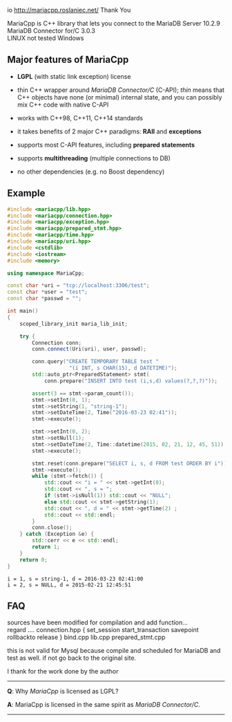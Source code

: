 io<!-- -*- mode: markdown -*-  -->
http://mariacpp.roslaniec.net/     Thank You

MariaCpp is C++ library that lets you connect to the MariaDB Server  10.2.9
MariaDB Connector for/C  3.0.3  
LINUX not tested Windows

Major features of MariaCpp
--------------------------

*   __LGPL__ (with static link exception) license

*   thin C++ wrapper around _MariaDB Connector/C_ (C-API);
    _thin_ means that C++ objects have none (or minimal) internal state,
    and you can possibly mix C++ code with native C-API

*   works with C++98, C++11, C++14 standards

*   it takes benefits of 2 major C++ paradigms: __RAII__ and __exceptions__

*   supports most C-API features, including __prepared statements__

*   supports __multithreading__ (multiple connections to DB)

*   no other dependencies (e.g. no Boost dependency)



Example
-------


```C++
#include <mariacpp/lib.hpp>
#include <mariacpp/connection.hpp>
#include <mariacpp/exception.hpp>
#include <mariacpp/prepared_stmt.hpp>
#include <mariacpp/time.hpp>
#include <mariacpp/uri.hpp>
#include <cstdlib>
#include <iostream>
#include <memory>

using namespace MariaCpp;

const char *uri = "tcp://localhost:3306/test";
const char *user = "test";
const char *passwd = "";

int main()
{
    scoped_library_init maria_lib_init;

    try {
        Connection conn;
        conn.connect(Uri(uri), user, passwd);

        conn.query("CREATE TEMPORARY TABLE test "
                    "(i INT, s CHAR(15), d DATETIME)");
        std::auto_ptr<PreparedStatement> stmt(
            conn.prepare("INSERT INTO test (i,s,d) values(?,?,?)"));

        assert(3 == stmt->param_count());
        stmt->setInt(0, 1);
        stmt->setString(1, "string-1");
        stmt->setDateTime(2, Time("2016-03-23 02:41"));
        stmt->execute();

        stmt->setInt(0, 2);
        stmt->setNull(1);
        stmt->setDateTime(2, Time::datetime(2015, 02, 21, 12, 45, 51));
        stmt->execute();

        stmt.reset(conn.prepare("SELECT i, s, d FROM test ORDER BY i"));
        stmt->execute();
        while (stmt->fetch()) {
            std::cout << "i = " << stmt->getInt(0);
            std::cout << ", s = ";
            if (stmt->isNull(1)) std::cout << "NULL";
            else std::cout << stmt->getString(1);
            std::cout << ", d = " << stmt->getTime(2) ;
            std::cout << std::endl;
        }
        conn.close();
    } catch (Exception &e) {
        std::cerr << e << std::endl;
        return 1;
    }
    return 0;
}
```

    i = 1, s = string-1, d = 2016-03-23 02:41:00
    i = 2, s = NULL, d = 2015-02-21 12:45:51

FAQ
---

sources have been modified for compilation and add function...  
regard .... connection.hpp  { set_session start_transaction savepoint rollbackto release }
bind.cpp  lib.cpp   prepared_stmt.cpp

this is not valid for Mysql because compile and scheduled for MariaDB and test as well.
if not go back to the original site.

I thank for the work done by the author

* * *

**Q**: Why _MariaCpp_ is licensed as LGPL?

**A**: MariaCpp is licensed in the same spirit as _MariaDB Connector/C_.

* * *

